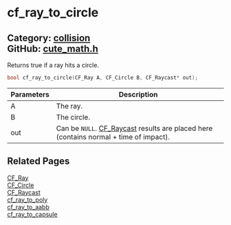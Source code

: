 [](../header.md ':include')

# cf_ray_to_circle

Category: [collision](/api_reference?id=collision)  
GitHub: [cute_math.h](https://github.com/RandyGaul/cute_framework/blob/master/include/cute_math.h)  
---

Returns true if a ray hits a circle.

```cpp
bool cf_ray_to_circle(CF_Ray A, CF_Circle B, CF_Raycast* out);
```

Parameters | Description
--- | ---
A | The ray.
B | The circle.
out | Can be `NULL`. [CF_Raycast](/math/cf_raycast.md) results are placed here (contains normal + time of impact).

## Related Pages

[CF_Ray](/math/cf_ray.md)  
[CF_Circle](/math/cf_circle.md)  
[CF_Raycast](/math/cf_raycast.md)  
[cf_ray_to_poly](/collision/cf_ray_to_poly.md)  
[cf_ray_to_aabb](/collision/cf_ray_to_aabb.md)  
[cf_ray_to_capsule](/collision/cf_ray_to_capsule.md)  
